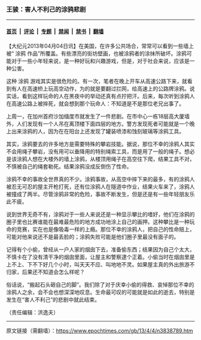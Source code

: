 ### 王骏：害人不利己的涂鸦悲剧

---

#### [首页](../../../..?n3838789) &nbsp;|&nbsp; [评论](../../../../../epoch-comment?n3838789) &nbsp;|&nbsp; [专题](../../../../../epoch-special?n3838789) &nbsp;|&nbsp; [禁闻](../../../../../epoch-news?n3838789) &nbsp;|&nbsp; [禁书](../../../../../books?n3838789) &nbsp;|&nbsp; [翻墙](https://github.com/gfw-breaker/nogfw/blob/master/README.md?n3838789)


<div class="post_content" id="artbody" itemprop="articleBody">
 <!-- article content begin -->
 <p>
  【大纪元2013年04月04日讯】在美国，在许多公共场合，常常可以看到一些墙上被“
  <ok href="https://www.epochtimes.com/gb/tag/%E6%B6%82%E9%B8%A6.html">
   涂鸦
  </ok>
  作品”所覆盖。有些漂亮的街坊壁画，也被涂鸦者的涂抹所破坏。涂鸦可能对于一些小年轻来说，是一种好玩和兴趣游戏，但是，对于社会来说，应该是一种公害。
 </p>
 <p>
  这种
  <ok href="https://www.epochtimes.com/gb/tag/%E6%B6%82%E9%B8%A6.html">
   涂鸦
  </ok>
  游戏其实是很危险的。有一次，笔者在晚上开车从高速公路下来，就看到有人在高速桥上玩高空动作，为的就是要翻过拦网，给高速上的公路牌涂鸦。说实话，看到这样玩命的人在黑夜中的举动还真有点拧把汗。后来，每次听到涂鸦人在高速公路上被摔死，就会想到那个玩命人：不知道是不是那位老兄出事了。
 </p>
 <p>
  上周一，在加州首府沙加缅度市就发生了一件悲剧。在市中心一栋18层高大厦墙外，人们发现有一个人吊在离顶楼下面四层的地方。警方发现死者可能就是一个晚上出来涂鸦的人，因为在在阳台上还发现了罐装喷漆和蚀刻玻璃等涂鸦工具。
 </p>
 <p>
  其实，涂鸦要去的许多地方是需要特殊的攀岩技能。据说，那位不幸的涂鸦人其实不会用绳子攀岩，没有用可以垂降用的特别绳索工具，而是用了一般的绳子。想必是该涂鸦人想在大楼外的墙上涂鸦，从楼顶用绳子在高空往下爬，结果工具不对，不慎被自己的绳套勒死。结果涂鸦没成反倒伤了性命。
 </p>
 <p>
  涂鸦不幸的事故全世界真的不少。涂鸦事故，从高空中摔下来的最多，有的涂鸦人被忍无可忍的屋主开枪打死，还有位涂鸦人在隧道中作业，结果火车来了，涂鸦人被撞成了两半。尽管涂鸦非常的危险，事故不断发生，但是还是有一些年轻朋友乐此不疲。
 </p>
 <p>
  说到世界无奇不有，涂鸦对于一些人来说还是一种显示攀比的嗜好，他们在涂鸦的圈子里也比赛谁能在最难最危险的地方成功地涂上自己的画押。这种攀比是一种玩命的竞赛，实在也是像吸毒一样的上瘾。那位不幸的涂鸦人，把自己的性命赔上，可能对他来说还不是最丢脸的；涂鸦失败可能是他们圈子里最没有面子的。
 </p>
 <p>
  记得有个小偷，曾经从一户人家的烟囱下去，准备偷东西；结果因为自己个太大，不慎卡在了没有清干净的烟囱里面，让屋主和警察逮个正着。小偷当时在烟囱里是上不上、下不下好几个小时，叫天天不应、叫地地不灵。如果屋主真的外出旅游不归家，后果还不知道会怎么样呢？
 </p>
 <p>
  俗话说，“搬起石头砸自己的脚”。我们除了对于庆幸小偷的得救、哀悼那位不幸的涂鸦人之余，会不会也想深深地叹息。生命最可叹的可能就是如此的逝去，特别是发生在“害人不利己”的悲剧中就此结束。
 </p>
 <p>
  （责任编辑：洪逸夫）
 </p>
 <!-- article content end -->
 <div id="below_article_ad">
 </div>
</div>


---

原文链接（需翻墙）：https://www.epochtimes.com/gb/13/4/4/n3838789.htm